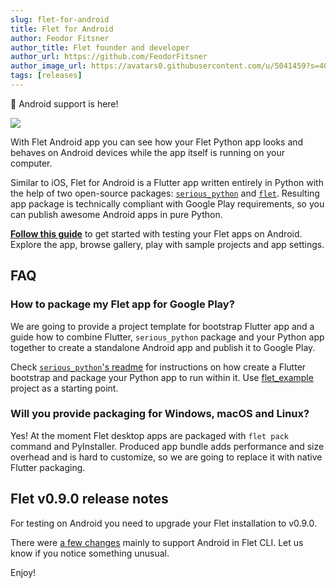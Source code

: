 ```yaml
---
slug: flet-for-android
title: Flet for Android
author: Feodor Fitsner
author_title: Flet founder and developer
author_url: https://github.com/FeodorFitsner
author_image_url: https://avatars0.githubusercontent.com/u/5041459?s=400&v=4
tags: [releases]
---
```


🤖 Android support is here!

<a href="https://play.google.com/store/apps/details?id=com.appveyor.flet" target="_blank"><img src="/img/docs/getting-started/testing-on-android/google-play-badge.png" className="screenshot-40" /></a>

With Flet Android app you can see how your Flet Python app looks and behaves on Android devices while the app itself is running on your computer.

Similar to iOS, Flet for Android is a Flutter app written entirely in Python with the help of two open-source packages: [`serious_python`](https://pub.dev/packages/serious_python) and [`flet`](https://pub.dev/packages/flet). Resulting app package is technically compliant with Google Play requirements, so you can publish awesome Android apps in pure Python.

**[Follow this guide](/docs/getting-started/testing-on-android)** to get started with testing your Flet apps on Android. Explore the app, browse gallery, play with sample projects and app settings.

## FAQ

### How to package my Flet app for Google Play?

We are going to provide a project template for bootstrap Flutter app and a guide how to combine Flutter, `serious_python` package and your Python app together to create a standalone Android app and publish it to Google Play.

Check [`serious_python`'s readme](https://github.com/flet-dev/serious-python#usage) for instructions on how create a Flutter bootstrap and package your Python app to run within it. Use [flet_example](https://github.com/flet-dev/serious-python/tree/main/example/flet_example) project as a starting point.

### Will you provide packaging for Windows, macOS and Linux?

Yes! At the moment Flet desktop apps are packaged with `flet pack` command and PyInstaller. Produced app bundle adds performance and size overhead and is hard to customize, so we are going to replace it with native Flutter packaging.

## Flet v0.9.0 release notes

For testing on Android you need to upgrade your Flet installation to v0.9.0.

There were [a few changes](https://github.com/flet-dev/flet/blob/main/CHANGELOG.md#090) mainly to support Android in Flet CLI. Let us know if you notice something unusual.

Enjoy!
